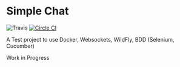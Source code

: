 Simple Chat
=======
![Travis](https://travis-ci.org/mszalbach/simple-chat.svg?branch=master) [![Circle CI](https://circleci.com/gh/mszalbach/simple-chat.svg?style=svg)](https://circleci.com/gh/mszalbach/simple-chat)

A Test project to use Docker, Websockets, WildFly, BDD (Selenium, Cucumber)

Work in Progress


